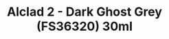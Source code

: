 ---
layout: product
title: "Alclad 2 - Dark Ghost Grey (FS36320) 30ml"
price: "TBA" 
desc: "Metalizer boja"
img_path: "/assets/img/ALCE637.webp"
brand: "N/A"
available: false
special_offer: false
new: false
soon: false
cat: "040000"
subcat: "040300"
subsubcat: "0N/A"
sifra: "ALCE637"
popular: false
---